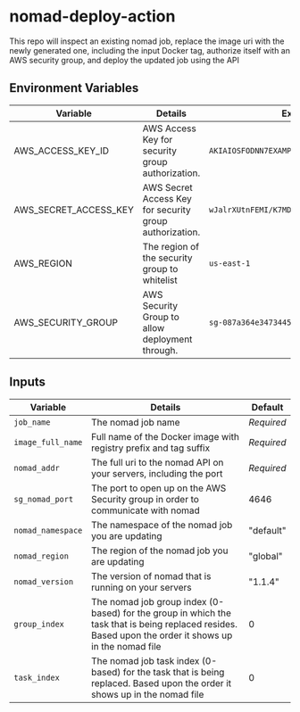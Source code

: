 # nomad-deploy-action

This repo will inspect an existing nomad job, replace the image uri with the newly generated one, including the input Docker tag, authorize itself with an AWS security group, and deploy the updated job using the API

## Environment Variables

| Variable              | Details                                                  | Example                                              |
|-----------------------|----------------------------------------------------------|------------------------------------------------------|
| AWS_ACCESS_KEY_ID     | AWS Access Key for security group authorization.         | `AKIAIOSFODNN7EXAMPLE`                               |
| AWS_SECRET_ACCESS_KEY | AWS Secret Access Key for security group authorization.  | `wJalrXUtnFEMI/K7MDENG/bPxRfiCYEXAMPLEKEY`           |
| AWS_REGION            | The region of the security group to whitelist            | `us-east-1`                                          |
| AWS_SECURITY_GROUP    | AWS Security Group to allow deployment through.          | `sg-087a364e3473445852`                              |


## Inputs

| Variable          | Details                                                                                                                                                 | Default    |
|-------------------|---------------------------------------------------------------------------------------------------------------------------------------------------------|------------|
| `job_name`        | The nomad job name                                                                                                                                      | _Required_ |
| `image_full_name` | Full name of the Docker image with registry prefix and tag suffix                                                                                       | _Required_ |
| `nomad_addr`      | The full uri to the nomad API on your servers, including the port                                                                                       | _Required_ |
| `sg_nomad_port`   | The port to open up on the AWS Security group in order to communicate with nomad                                                                        | 4646       |
| `nomad_namespace` | The namespace of the nomad job you are updating                                                                                                         | "default"  |
| `nomad_region`    | The region of the nomad job you are updating                                                                                                            | "global"   |
| `nomad_version`   | The version of nomad that is running on your servers                                                                                                    | "1.1.4"    |
| `group_index`     | The nomad job group index (0-based) for the group in which the task that is being replaced resides.  Based upon the order it shows up in the nomad file | 0          |
| `task_index`      | The nomad job task index (0-based) for the task that is being replaced.  Based upon the order it shows up in the nomad file                             | 0          |

